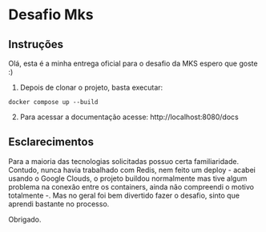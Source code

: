 Desafio Mks
===========================

## Instruções

Olá, esta é a minha entrega oficial para o desafio da MKS
espero que goste :)

1. Depois de clonar o projeto, basta executar:
```
docker compose up --build
```
2. Para acessar a documentação acesse: http://localhost:8080/docs

## Esclarecimentos

Para a maioria das tecnologias solicitadas possuo certa familiaridade. Contudo,
nunca havia trabalhado com Redis, nem feito um deploy - acabei usando o Google Clouds,
o projeto buildou normalmente mas tive algum problema na conexão entre os containers,
ainda não compreendi o motivo totalmente -. Mas no geral foi bem divertido fazer o desafio,
sinto que aprendi bastante no processo.

Obrigado.

